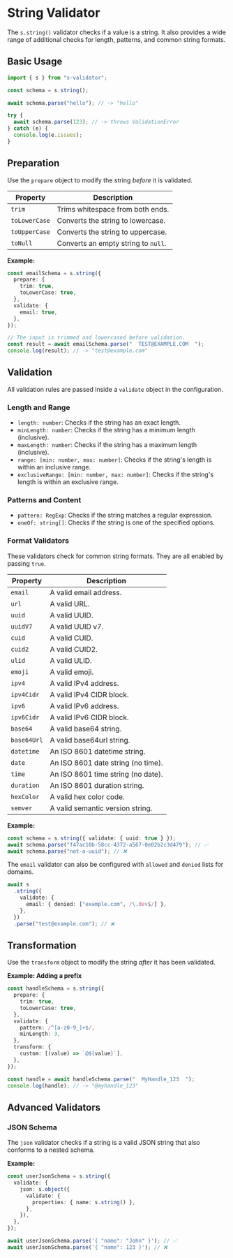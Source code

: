 # String Validator

The `s.string()` validator checks if a value is a string. It also provides a wide range of additional checks for length, patterns, and common string formats.

## Basic Usage

```typescript
import { s } from "s-validator";

const schema = s.string();

await schema.parse("hello"); // -> "hello"

try {
  await schema.parse(123); // -> throws ValidationError
} catch (e) {
  console.log(e.issues);
}
```

## Preparation

Use the `prepare` object to modify the string _before_ it is validated.

| Property      | Description                         |
| ------------- | ----------------------------------- |
| `trim`        | Trims whitespace from both ends.    |
| `toLowerCase` | Converts the string to lowercase.   |
| `toUpperCase` | Converts the string to uppercase.   |
| `toNull`      | Converts an empty string to `null`. |

**Example:**

```typescript
const emailSchema = s.string({
  prepare: {
    trim: true,
    toLowerCase: true,
  },
  validate: {
    email: true,
  },
});

// The input is trimmed and lowercased before validation.
const result = await emailSchema.parse("  TEST@EXAMPLE.COM  ");
console.log(result); // -> "test@example.com"
```

## Validation

All validation rules are passed inside a `validate` object in the configuration.

### Length and Range

- `length: number`: Checks if the string has an exact length.
- `minLength: number`: Checks if the string has a minimum length (inclusive).
- `maxLength: number`: Checks if the string has a maximum length (inclusive).
- `range: [min: number, max: number]`: Checks if the string's length is within an inclusive range.
- `exclusiveRange: [min: number, max: number]`: Checks if the string's length is within an exclusive range.

### Patterns and Content

- `pattern: RegExp`: Checks if the string matches a regular expression.
- `oneOf: string[]`: Checks if the string is one of the specified options.

### Format Validators

These validators check for common string formats. They are all enabled by passing `true`.

| Property    | Description                        |
| ----------- | ---------------------------------- |
| `email`     | A valid email address.             |
| `url`       | A valid URL.                       |
| `uuid`      | A valid UUID.                      |
| `uuidV7`    | A valid UUID v7.                   |
| `cuid`      | A valid CUID.                      |
| `cuid2`     | A valid CUID2.                     |
| `ulid`      | A valid ULID.                      |
| `emoji`     | A valid emoji.                     |
| `ipv4`      | A valid IPv4 address.              |
| `ipv4Cidr`  | A valid IPv4 CIDR block.           |
| `ipv6`      | A valid IPv6 address.              |
| `ipv6Cidr`  | A valid IPv6 CIDR block.           |
| `base64`    | A valid base64 string.             |
| `base64Url` | A valid base64url string.          |
| `datetime`  | An ISO 8601 datetime string.       |
| `date`      | An ISO 8601 date string (no time). |
| `time`      | An ISO 8601 time string (no date). |
| `duration`  | An ISO 8601 duration string.       |
| `hexColor`  | A valid hex color code.            |
| `semver`    | A valid semantic version string.   |

**Example:**

```typescript
const schema = s.string({ validate: { uuid: true } });
await schema.parse("f47ac10b-58cc-4372-a567-0e02b2c3d479"); // ✅
await schema.parse("not-a-uuid"); // ❌
```

The `email` validator can also be configured with `allowed` and `denied` lists for domains.

```typescript
await s
  .string({
    validate: {
      email: { denied: ["example.com", /\.dev$/] },
    },
  })
  .parse("test@example.com"); // ❌
```

## Transformation

Use the `transform` object to modify the string _after_ it has been validated.

**Example: Adding a prefix**

```typescript
const handleSchema = s.string({
  prepare: {
    trim: true,
    toLowerCase: true,
  },
  validate: {
    pattern: /^[a-z0-9_]+$/,
    minLength: 3,
  },
  transform: {
    custom: [(value) => `@${value}`],
  },
});

const handle = await handleSchema.parse("  MyHandle_123  ");
console.log(handle); // -> "@myhandle_123"
```

## Advanced Validators

### JSON Schema

The `json` validator checks if a string is a valid JSON string that also conforms to a nested schema.

**Example:**

```typescript
const userJsonSchema = s.string({
  validate: {
    json: s.object({
      validate: {
        properties: { name: s.string() },
      },
    }),
  },
});

await userJsonSchema.parse('{ "name": "John" }'); // ✅
await userJsonSchema.parse('{ "name": 123 }'); // ❌
```
